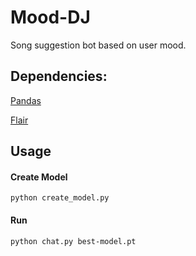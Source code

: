 # Mood-DJ
Song suggestion bot based on user mood.

## Dependencies:
[Pandas](https://github.com/pandas-dev/pandas)

[Flair](https://github.com/zalandoresearch/flair)

## Usage

#### Create Model

```
python create_model.py
```

#### Run

```
python chat.py best-model.pt
```
